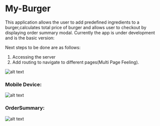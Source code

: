 # My-Burger
This application allows the user to add predefined ingredients to a burger,calculates total price of burger and allows user to checkout by displaying order summary modal.
Currently the app is under development and is the basic version:

Next steps to be done are as follows:

1. Accessing the server 
1. Add routing to navigate to different pages(Multi Page Feeling).

![alt text](https://i.imgur.com/ur7srhE.png)

### Mobile Device:

![alt text](https://i.imgur.com/J9EgSzh.png)

### OrderSummary:

![alt text](https://i.imgur.com/ME3QFU0.png)

